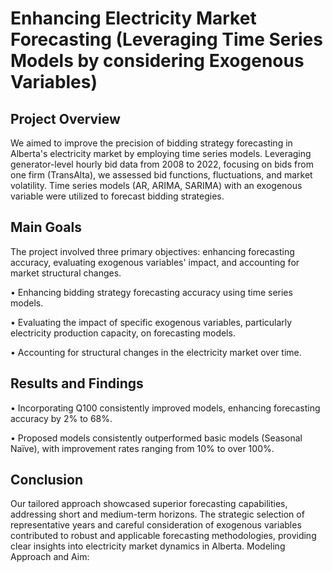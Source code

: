 # Enhancing Electricity Market Forecasting (Leveraging Time Series Models by considering Exogenous Variables)

## Project Overview

We aimed to improve the precision of bidding strategy forecasting in Alberta's electricity market by employing time series models. Leveraging generator-level hourly bid data from 2008 to 2022, focusing on bids from one firm (TransAlta), we assessed bid functions, fluctuations, and market volatility. Time series models (AR, ARIMA, SARIMA) with an exogenous variable were utilized to forecast bidding strategies.

## Main Goals

The project involved three primary objectives: enhancing forecasting accuracy, evaluating exogenous variables' impact, and accounting for market structural changes.

•	Enhancing bidding strategy forecasting accuracy using time series models.

•	Evaluating the impact of specific exogenous variables, particularly electricity production capacity, on forecasting models.

•	Accounting for structural changes in the electricity market over time.

## Results and Findings

•	Incorporating Q100 consistently improved models, enhancing forecasting accuracy by 2% to 68%.

•	Proposed models consistently outperformed basic models (Seasonal Naïve), with improvement rates ranging from 10% to over 100%.

## Conclusion

Our tailored approach showcased superior forecasting capabilities, addressing short and medium-term horizons. The strategic selection of representative years and careful consideration of exogenous variables contributed to robust and applicable forecasting methodologies, providing clear insights into electricity market dynamics in Alberta.
Modeling Approach and Aim:
